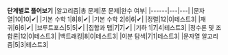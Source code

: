 **단계별로 풀어보기**
|알고리즘|총 문제|푼 문제|완수 여부|
|------|---|---|
|문자열|10|10|✔|
|기본 수학 1|8|8|✔|
|기본 수학 2|6|6|✔|
|정렬|12|0|테스트3|
|재귀|6|6|✔|
|브루트포스|5|5|✔|
|집합과 맵|7|7|✔|
|기하 1|7|4|테스트3|
|정수론 및 조합론|12|0|테스트3|
|백트래킹|8|0|테스트3|
|이분 탐색|7|1|테스트3|
|문자열 알고리즘|5|3|테스트3|
